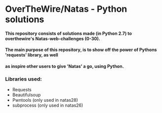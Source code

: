 # OverTheWire/Natas - Python solutions
#### This repository consists of solutions made (in Python 2.7) to overthewire's Natas-web-challenges (0-30).
#### The main purpose of this repository, is to show off the power of Pythons 'requests' library, as well
#### as inspire other users to give 'Natas' a go, using Python.

### Libraries used:
- Requests
- Beautifulsoup
- Pwntools (only used in natas28)
- subprocess (only used in natas26)